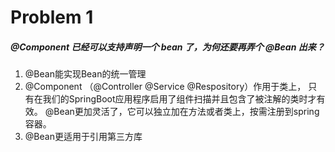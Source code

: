 # Problem 1

##### @Component 已经可以支持声明一个 bean 了，为何还要再弄个 @Bean 出来？

1. @Bean能实现Bean的统一管理
2. @Component （@Controller @Service @Respository）作用于类上，
只有在我们的SpringBoot应用程序启用了组件扫描并且包含了被注解的类时才有效。
@Bean更加灵活了，它可以独立加在方法或者类上，按需注册到spring容器。
3. @Bean更适用于引用第三方库

